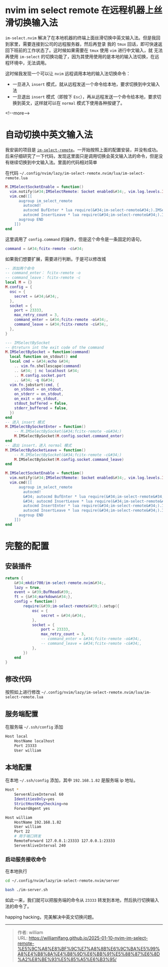 # nvim im select remote 在远程机器上丝滑切换输入法


`im-select.nvim` 解决了在本地机器的终端上面丝滑切换中英文输入法。但是我回到家里，需要连接到公司的远程服务器，然后再登录
我的 `tmux` 回话，即可快速返回下班前的工作状态了。这时候如果需要在 `tmux` 使用 `vim` 进行中文输入，就
无法再使用 `im-select` 的切换功能了，因为其使用使用的是本地的输入法切换，在远程环境中，无法调用。


这时候我发现一个可以让 `nvim` 远程调用本地的输入法切换命令：

- 一旦进入 `insert` 模式，就从远程发送一个命令给本地，要求切换到中文输入法
- 一旦退出 `insert` 模式（即按下 `Esc`），再从远程发送一个命令给本地，要求切换到英文，这样就可以在 `normal` 模式下使用各种按键了。

&lt;!--more--&gt;

# 自动切换中英文输入法

我安装的项目是 [`im-select-remote`](https://github.com/mkdir700/im-select-remote.nvim)。一开始按照上面的配置安装，并没有成功。后来仔细研究了一下代码，发现这里面只是调用切换会英文输入法的命令，但是没有继续切换到中文输入法。里面的代码相对简单

在代码 `~/.config/nvim/lazy/im-select-remote.nvim/lua/im-select-remote.lua`

```lua
M.IMSelectSocketEnable = function()
  vim.notify(&#34;IMSelectRemote: Socket enabled&#34;, vim.log.levels.INFO)
  vim.cmd([[
      augroup im_select_remote
        autocmd!
        autocmd BufEnter * lua require(&#34;im-select-remote&#34;).IMSelectBySocket()
        autocmd InsertLeave * lua require(&#34;im-select-remote&#34;).IMSelectBySocket()
      augroup END
    ]])
end
```

这里调用了 `config.command` 的操作，但是这个命令是一条固定的语句，

```lua
command = &#34;fcitx-remote -c&#34;
```

如果我们想要扩展，需要进行判断。于是可以修改城

```lua
-- 添加两个命令
-- command_enter： fcitx-remote -o
-- command_leave： fcitx-remote -c
local M = {}
M.config = {
  osc = {
    secret = &#34;&#34;,
  },
  socket = {
    port = 23333,
    max_retry_count = 3,
    command_enter = &#34;fcitx-remote -o&#34;,
    command_leave = &#34;fcitx-remote -c&#34;,
  },
}

--- IMSelectBySocket
-- @treturn int the exit code of the command
M.IMSelectBySocket = function(command)
  local function on_stdout() end
  local cmd = &#34;echo &#34;
    .. vim.fn.shellescape(command)
    .. &#34; | nc localhost &#34;
    .. M.config.socket.port
    .. &#34; -q 0&#34;
  vim.fn.jobstart(cmd, {
    on_stdout = on_stdout,
    on_stderr = on_stdout,
    on_exit = on_stdout,
    stdout_buffered = false,
    stderr_buffered = false,
  })
end
-- 进入 insert 模式
M.IMSelectBySocketEnter = function()
    -- M.IMSelectBySocket(&#34;fcitx-remote -o&#34;)
    M.IMSelectBySocket(M.config.socket.command_enter)
end
-- 退出 insert，进入 normal 模式
M.IMSelectBySocketLeave = function()
    -- M.IMSelectBySocket(&#34;fcitx-remote -c&#34;)
    M.IMSelectBySocket(M.config.socket.command_leave)
end

M.IMSelectSocketEnable = function()
  vim.notify(&#34;IMSelectRemote: Socket enabled&#34;, vim.log.levels.INFO)
  vim.cmd([[
      augroup im_select_remote
        autocmd!
        &#34; autocmd BufEnter * lua require(&#34;im-select-remote&#34;).IMSelectBySocket()
        &#34; autocmd InsertLeave * lua require(&#34;im-select-remote&#34;).IMSelectBySocket()
        autocmd InsertEnter * lua require(&#34;im-select-remote&#34;).IMSelectBySocketEnter()
        autocmd InsertLeave * lua require(&#34;im-select-remote&#34;).IMSelectBySocketLeave()
      augroup END
    ]])
end
```

# 完整的配置

## 安装插件

```lua
return {
    &#34;mkdir700/im-select-remote.nvim&#34;,
    lazy = true,
    event = &#39;BufRead&#39;,
    ft = {&#34;markdown&#34;},
    config = function()
        require(&#39;im-select-remote&#39;).setup({
            osc = {
                secret = &#34;&#34;,
            },
            socket = {
                port = 23333,
                max_retry_count = 3,
                -- command_enter = &#34;fcitx-remote -o&#34;,
                -- command_leave = &#34;fcitx-remote -c&#34;,
            },
        })
    end
}
```

## 修改代码

按照如上进行修改 `~/.config/nvim/lazy/im-select-remote.nvim/lua/im-select-remote.lua`

## 服务端配置

在服务端 `~/.ssh/config` 添加

```bash
Host local
    HostName localhost
    Port 23333
    User william
```

## 本地配置

在本地 `~/.ssh/config` 添加，其中 `192.168.1.82` 是服务端 ip 地址。

```bash
Host *
    ServerAliveInterval 60
    IdentitiesOnly=yes
    StrictHostKeyChecking=no
    ForwardAgent yes

Host william
    HostName 192.168.1.82
    User william
    Port 22
    # 用于端口转发
    RemoteForward 127.0.0.1:23333 127.0.0.1:23333
    ServerAliveInterval 240
```

### 启动服务接收命令

在本地执行

```bash
cd ~/.config/nvim/lazy/im-select-remote.nvim/server

bash ./im-server.sh
```

如此一来，我们就可以把服务端的命令从 `23333` 转发到本地，然后执行切换输入法的命令了。

happing hacking，完美解决中英文切换问题。



---

> 作者: william  
> URL: https://williamlfang.github.io/2025-01-10-nvim-im-select-remote-%E5%9C%A8%E8%BF%9C%E7%A8%8B%E6%9C%BA%E5%99%A8%E4%B8%8A%E4%B8%9D%E6%BB%91%E5%88%87%E6%8D%A2%E8%BE%93%E5%85%A5%E6%B3%95/  


